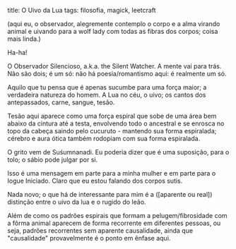 title: O Uivo da Lua
tags: filosofia, magick, leetcraft

(aqui eu, o observador, alegremente contemplo o corpo e a alma virando animal e uivando para a wolf lady com todas as fibras dos corpos; coisa mais linda.)

Ha-ha!

O Observador Silencioso, a.k.a. the Silent Watcher. A mente vai para trás. Não são dois; é um só: não há poesia/romantismo aqui: é realmente um só.

Aquilo que tu pensa que é apenas sucumbe para uma força maior; a verdadeira natureza do homem. A Lua no céu, o uivo; os cantos dos antepassados, carne, sangue, tesão.

Tesão aqui aparece como uma força espiral que sobe de uma área bem abaixo da cintura até a testa, envolvendo todo o ancestral e se enrosca no topo da cabeça saindo pelo cucuruto - mantendo sua forma espiralada; cérebro e aura ótica também rodopiam com sua forma espiralada.

O grito vem de Suśumnanadi. Eu poderia dizer que é uma suposição, para o tolo; o sábio pode julgar por si.

Isso é uma mensagem em parte para a minha mulher e em parte para o Iogue Iniciado. Claro que eu estou falando dos corpos sutis.

Nada novo; o que há de interessante para mim é a ([aparente ou real]) distinção entre o uivo da lua e o rugido do leão.

Além de como os padrões espirais que formam a pelugem/fibrosidade com a fôrma animal aparecem de forma recorrente em diferentes pessoas, ou seja, padrões recorrentes sem aparente causalidade, ainda que "causalidade" provavelmente é o ponto em ênfase aqui.
